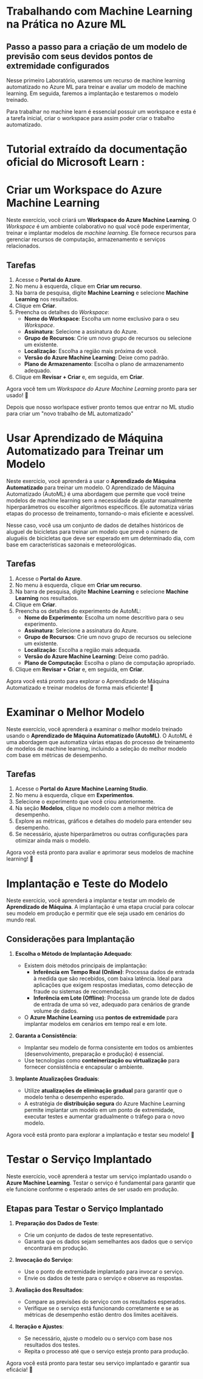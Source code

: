 # Trabalhando com Machine Learning na Prática no Azure ML

## Passo a passo para a criação de um modelo de previsão com seus devidos pontos de extremidade configurados

Nesse primeiro Laboratório, usaremos um recurso de machine learning automatizado no Azure ML para treinar e avaliar um modelo de machine learning. Em seguida, faremos a implantação e testaremos o modelo treinado.

Para trabalhar no machine learn é essencial possuir um workspace e esta é a tarefa inicial, criar o workspace para assim poder criar o trabalho automatizado.

# Tutorial extraído da documentação oficial do Microsoft Learn :

# Criar um Workspace do Azure Machine Learning

Neste exercício, você criará um **Workspace do Azure Machine Learning**. O _Workspace_ é um ambiente colaborativo no qual você pode experimentar, treinar e implantar modelos de _machine learning_. Ele fornece recursos para gerenciar recursos de computação, armazenamento e serviços relacionados.

## Tarefas

1. Acesse o **Portal do Azure**.
2. No menu à esquerda, clique em **Criar um recurso**.
3. Na barra de pesquisa, digite **Machine Learning** e selecione **Machine Learning** nos resultados.
4. Clique em **Criar**.
5. Preencha os detalhes do _Workspace_:
    - **Nome do Workspace**: Escolha um nome exclusivo para o seu _Workspace_.
    - **Assinatura**: Selecione a assinatura do Azure.
    - **Grupo de Recursos**: Crie um novo grupo de recursos ou selecione um existente.
    - **Localização**: Escolha a região mais próxima de você.
    - **Versão do Azure Machine Learning**: Deixe como padrão.
    - **Plano de Armazenamento**: Escolha o plano de armazenamento adequado.
6. Clique em **Revisar + Criar** e, em seguida, em **Criar**.

Agora você tem um _Workspace do Azure Machine Learning_ pronto para ser usado! 🚀

Depois que nosso worlspace estiver pronto temos que entrar no ML studio para criar um "novo trabalho de ML automatizado"

# Usar Aprendizado de Máquina Automatizado para Treinar um Modelo

Neste exercício, você aprenderá a usar o **Aprendizado de Máquina Automatizado** para treinar um modelo. O Aprendizado de Máquina Automatizado (AutoML) é uma abordagem que permite que você treine modelos de machine learning sem a necessidade de ajustar manualmente hiperparâmetros ou escolher algoritmos específicos. Ele automatiza várias etapas do processo de treinamento, tornando-o mais eficiente e acessível.

Nesse caso, você usa um conjunto de dados de detalhes históricos de aluguel de bicicletas para treinar um modelo que prevê o número de aluguéis de bicicletas que deve ser esperado em um determinado dia, com base em características sazonais e meteorológicas.

## Tarefas

1. Acesse o **Portal do Azure**.
2. No menu à esquerda, clique em **Criar um recurso**.
3. Na barra de pesquisa, digite **Machine Learning** e selecione **Machine Learning** nos resultados.
4. Clique em **Criar**.
5. Preencha os detalhes do experimento de AutoML:
    - **Nome do Experimento**: Escolha um nome descritivo para o seu experimento.
    - **Assinatura**: Selecione a assinatura do Azure.
    - **Grupo de Recursos**: Crie um novo grupo de recursos ou selecione um existente.
    - **Localização**: Escolha a região mais adequada.
    - **Versão do Azure Machine Learning**: Deixe como padrão.
    - **Plano de Computação**: Escolha o plano de computação apropriado.
6. Clique em **Revisar + Criar** e, em seguida, em **Criar**.

Agora você está pronto para explorar o Aprendizado de Máquina Automatizado e treinar modelos de forma mais eficiente! 🚀

# Examinar o Melhor Modelo

Neste exercício, você aprenderá a examinar o melhor modelo treinado usando o **Aprendizado de Máquina Automatizado (AutoML)**. O AutoML é uma abordagem que automatiza várias etapas do processo de treinamento de modelos de machine learning, incluindo a seleção do melhor modelo com base em métricas de desempenho.

## Tarefas

1. Acesse o **Portal do Azure Machine Learning Studio**.
2. No menu à esquerda, clique em **Experimentos**.
3. Selecione o experimento que você criou anteriormente.
4. Na seção **Modelos**, clique no modelo com a melhor métrica de desempenho.
5. Explore as métricas, gráficos e detalhes do modelo para entender seu desempenho.
6. Se necessário, ajuste hiperparâmetros ou outras configurações para otimizar ainda mais o modelo.

Agora você está pronto para avaliar e aprimorar seus modelos de machine learning! 🚀

# Implantação e Teste do Modelo

Neste exercício, você aprenderá a implantar e testar um modelo de **Aprendizado de Máquina**. A implantação é uma etapa crucial para colocar seu modelo em produção e permitir que ele seja usado em cenários do mundo real.

## Considerações para Implantação

1. **Escolha o Método de Implantação Adequado**:

    - Existem dois métodos principais de implantação:
        - **Inferência em Tempo Real (Online)**: Processa dados de entrada à medida que são recebidos, com baixa latência. Ideal para aplicações que exigem respostas imediatas, como detecção de fraude ou sistemas de recomendação.
        - **Inferência em Lote (Offline)**: Processa um grande lote de dados de entrada de uma só vez, adequado para cenários de grande volume de dados.
    - O **Azure Machine Learning** usa **pontos de extremidade** para implantar modelos em cenários em tempo real e em lote.

2. **Garanta a Consistência**:

    - Implantar seu modelo de forma consistente em todos os ambientes (desenvolvimento, preparação e produção) é essencial.
    - Use tecnologias como **conteinerização ou virtualização** para fornecer consistência e encapsular o ambiente.

3. **Implante Atualizações Graduais**:
    - Utilize **atualizações de eliminação gradual** para garantir que o modelo tenha o desempenho esperado.
    - A estratégia de **distribuição segura** do Azure Machine Learning permite implantar um modelo em um ponto de extremidade, executar testes e aumentar gradualmente o tráfego para o novo modelo.

Agora você está pronto para explorar a implantação e testar seu modelo! 🚀

# Testar o Serviço Implantado

Neste exercício, você aprenderá a testar um serviço implantado usando o **Azure Machine Learning**. Testar o serviço é fundamental para garantir que ele funcione conforme o esperado antes de ser usado em produção.

## Etapas para Testar o Serviço Implantado

1. **Preparação dos Dados de Teste**:

    - Crie um conjunto de dados de teste representativo.
    - Garanta que os dados sejam semelhantes aos dados que o serviço encontrará em produção.

2. **Invocação do Serviço**:

    - Use o ponto de extremidade implantado para invocar o serviço.
    - Envie os dados de teste para o serviço e observe as respostas.

3. **Avaliação dos Resultados**:

    - Compare as previsões do serviço com os resultados esperados.
    - Verifique se o serviço está funcionando corretamente e se as métricas de desempenho estão dentro dos limites aceitáveis.

4. **Iteração e Ajustes**:
    - Se necessário, ajuste o modelo ou o serviço com base nos resultados dos testes.
    - Repita o processo até que o serviço esteja pronto para produção.

Agora você está pronto para testar seu serviço implantado e garantir sua eficácia! 🚀
